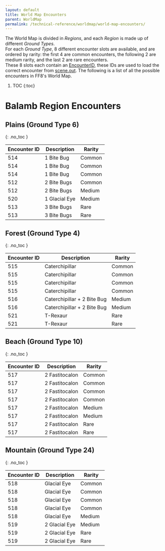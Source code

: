 ```yaml
---
layout: default
title: World Map Encounters
parent: WorldMap
permalink: /technical-reference/worldmap/world-map-encounters/
---
```


The World Map is divided in _Regions_, and each _Region_ is made up of different _Ground Types_.  
For each _Ground Type_, 8 different encounter slots are available, and are ordered by rarity: the first 4 are common encounters, the following 2 are medium rarity, and the last 2 are rare encounters.  
These 8 slots each contain an [EncounterID](../../battle/encounter-codes/), these IDs are used to load the correct encounter from [scene.out](../../battle/battle-structure-sceneout/).
The following is a list of all the possible encounters in FF8's World Map.

1. TOC
{:toc}

# Balamb Region Encounters

## Plains (Ground Type 6)
{: .no_toc }

| Encounter ID  | Description   | Rarity |
|---------------|---------------|--------|
| 514           | 1 Bite Bug    | Common |
| 514           | 1 Bite Bug    | Common |
| 514           | 1 Bite Bug    | Common |
| 512           | 2 Bite Bugs   | Common |
| 512           | 2 Bite Bugs   | Medium |
| 520           | 1 Glacial Eye | Medium |
| 513           | 3 Bite Bugs   | Rare   |
| 513           | 3 Bite Bugs   | Rare   |

## Forest (Ground Type 4)
{: .no_toc }

| Encounter ID  | Description                 | Rarity |
|---------------|-----------------------------|--------|
| 515           | Caterchipillar              | Common |
| 515           | Caterchipillar              | Common |
| 515           | Caterchipillar              | Common |
| 515           | Caterchipillar              | Common |
| 516           | Caterchipillar + 2 Bite Bug | Medium |
| 516           | Caterchipillar + 2 Bite Bug | Medium |
| 521           | T-Rexaur                    | Rare   |
| 521           | T-Rexaur                    | Rare   |

## Beach (Ground Type 10)
{: .no_toc }

| Encounter ID  | Description       | Rarity |
|---------------|-------------------|--------|
| 517           | 2 Fastitocalon    | Common |
| 517           | 2 Fastitocalon    | Common |
| 517           | 2 Fastitocalon    | Common |
| 517           | 2 Fastitocalon    | Common |
| 517           | 2 Fastitocalon    | Medium |
| 517           | 2 Fastitocalon    | Medium |
| 517           | 2 Fastitocalon    | Rare   |
| 517           | 2 Fastitocalon    | Rare   |

## Mountain (Ground Type 24)
{: .no_toc }

| Encounter ID  | Description     | Rarity |
|---------------|-----------------|--------|
| 518           | Glacial Eye     | Common |
| 518           | Glacial Eye     | Common |
| 518           | Glacial Eye     | Common |
| 518           | Glacial Eye     | Common |
| 518           | Glacial Eye     | Medium |
| 519           | 2 Glacial Eye   | Medium |
| 519           | 2 Glacial Eye   | Rare   |
| 519           | 2 Glacial Eye   | Rare   |

